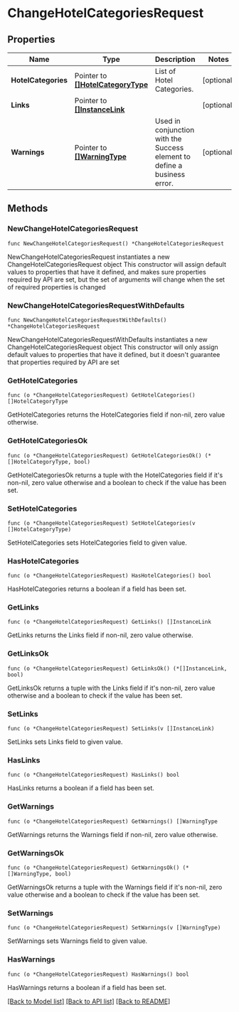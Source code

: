 # ChangeHotelCategoriesRequest

## Properties

Name | Type | Description | Notes
------------ | ------------- | ------------- | -------------
**HotelCategories** | Pointer to [**[]HotelCategoryType**](HotelCategoryType.md) | List of Hotel Categories. | [optional] 
**Links** | Pointer to [**[]InstanceLink**](InstanceLink.md) |  | [optional] 
**Warnings** | Pointer to [**[]WarningType**](WarningType.md) | Used in conjunction with the Success element to define a business error. | [optional] 

## Methods

### NewChangeHotelCategoriesRequest

`func NewChangeHotelCategoriesRequest() *ChangeHotelCategoriesRequest`

NewChangeHotelCategoriesRequest instantiates a new ChangeHotelCategoriesRequest object
This constructor will assign default values to properties that have it defined,
and makes sure properties required by API are set, but the set of arguments
will change when the set of required properties is changed

### NewChangeHotelCategoriesRequestWithDefaults

`func NewChangeHotelCategoriesRequestWithDefaults() *ChangeHotelCategoriesRequest`

NewChangeHotelCategoriesRequestWithDefaults instantiates a new ChangeHotelCategoriesRequest object
This constructor will only assign default values to properties that have it defined,
but it doesn't guarantee that properties required by API are set

### GetHotelCategories

`func (o *ChangeHotelCategoriesRequest) GetHotelCategories() []HotelCategoryType`

GetHotelCategories returns the HotelCategories field if non-nil, zero value otherwise.

### GetHotelCategoriesOk

`func (o *ChangeHotelCategoriesRequest) GetHotelCategoriesOk() (*[]HotelCategoryType, bool)`

GetHotelCategoriesOk returns a tuple with the HotelCategories field if it's non-nil, zero value otherwise
and a boolean to check if the value has been set.

### SetHotelCategories

`func (o *ChangeHotelCategoriesRequest) SetHotelCategories(v []HotelCategoryType)`

SetHotelCategories sets HotelCategories field to given value.

### HasHotelCategories

`func (o *ChangeHotelCategoriesRequest) HasHotelCategories() bool`

HasHotelCategories returns a boolean if a field has been set.

### GetLinks

`func (o *ChangeHotelCategoriesRequest) GetLinks() []InstanceLink`

GetLinks returns the Links field if non-nil, zero value otherwise.

### GetLinksOk

`func (o *ChangeHotelCategoriesRequest) GetLinksOk() (*[]InstanceLink, bool)`

GetLinksOk returns a tuple with the Links field if it's non-nil, zero value otherwise
and a boolean to check if the value has been set.

### SetLinks

`func (o *ChangeHotelCategoriesRequest) SetLinks(v []InstanceLink)`

SetLinks sets Links field to given value.

### HasLinks

`func (o *ChangeHotelCategoriesRequest) HasLinks() bool`

HasLinks returns a boolean if a field has been set.

### GetWarnings

`func (o *ChangeHotelCategoriesRequest) GetWarnings() []WarningType`

GetWarnings returns the Warnings field if non-nil, zero value otherwise.

### GetWarningsOk

`func (o *ChangeHotelCategoriesRequest) GetWarningsOk() (*[]WarningType, bool)`

GetWarningsOk returns a tuple with the Warnings field if it's non-nil, zero value otherwise
and a boolean to check if the value has been set.

### SetWarnings

`func (o *ChangeHotelCategoriesRequest) SetWarnings(v []WarningType)`

SetWarnings sets Warnings field to given value.

### HasWarnings

`func (o *ChangeHotelCategoriesRequest) HasWarnings() bool`

HasWarnings returns a boolean if a field has been set.


[[Back to Model list]](../README.md#documentation-for-models) [[Back to API list]](../README.md#documentation-for-api-endpoints) [[Back to README]](../README.md)


